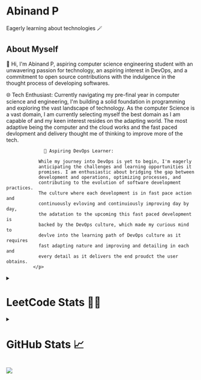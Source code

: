 # Abinand P

Eagerly learning about technologies 🪄

## About Myself 
 <p className="font-medium text-justify  ">
                🌟 Hi, I'm Abinand P, aspiring computer science engineering
                student with an unwavering passion for technology, an aspiring
                interest in DevOps, and a commitment to open source
                contributions with the indulgence in the thought process of
                developing softwares.
              </p>
  <p className="font-bold ">
                <span className="font-bold text-dark/80">
                  🌐 Tech Enthusiast:
                </span>
                Currently navigating my pre-final year  in computer science and
                engineering, I'm building a solid foundation in programming and
                exploring the vast landscape of technology. As the computer
                Science is a vast domain, I am currently selecting myself the
                best domain as I am capable of and my keen interest resides on
                the adapting world. The most adaptive being the computer and the
                cloud works and the fast paced devlopment and delivery thought
                me of thinking to improve more of the tech.
              </p>
               <p >
             
                  🚀 Aspiring DevOps Learner:
              
                While my journey into DevOps is yet to begin, I'm eagerly
                anticipating the challenges and learning opportunities it
                promises. I am enthusiastic about bridging the gap between
                development and operations, optimizing processes, and
                contributing to the evolution of software development practices.
                The culture where each development is in fast pace action and
                continuously evloving and continuiously improving day by day,
                the adatation to the upcoming this fast paced development is
                backed by the DevOps culture, which made my curious mind to
                devlve into the learning path of DevOps culture as it requires
                fast adapting nature and improving and detailing in each and
                every detail as it delivers the end proudct the user obtains.
              </p>
<details>
<summary>
<h1>LeetCode Stats  🧑‍💻</h1></summary>

![LeetCode Stats](https://leetcard.jacoblin.cool/Abinand0911?theme=dark&font=Hanuman&ext=contest)
</details>


<details> <summary><h1>GitHub Stats 📈</h1></summary> 


![abiji-2020's Stats](https://github-readme-stats.vercel.app/api?username=abiji-2020&theme=radical&show_icons=true&hide_border=false&count_private=true) <br/>



## Activity graph 📊
[![Abinand's github activity graph](https://github-readme-activity-graph.vercel.app/graph?username=Abiji-2020)](https://github.com/Abiji-2020/github-readme-activity-graph)




## Using Languages 📜
![abiji-2020's Top Languages](https://github-readme-stats.vercel.app/api/top-langs/?username=abiji-2020&theme=radical&show_icons=true&hide_border=false&layout=compact)

</details>

![](https://komarev.com/ghpvc/?username=Abiji-2020&color=orange)
